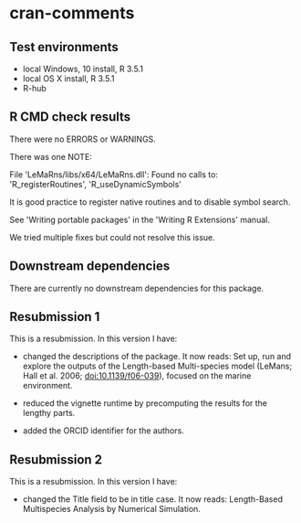 cran-comments
================

Test environments
-----------------

-   local Windows, 10 install, R 3.5.1
-   local OS X install, R 3.5.1
-   R-hub

R CMD check results
-------------------

There were no ERRORS or WARNINGS.

There was one NOTE:

File 'LeMaRns/libs/x64/LeMaRns.dll': Found no calls to: 'R\_registerRoutines', 'R\_useDynamicSymbols'

It is good practice to register native routines and to disable symbol search.

See 'Writing portable packages' in the 'Writing R Extensions' manual.

We tried multiple fixes but could not resolve this issue.

Downstream dependencies
-----------------------

There are currently no downstream dependencies for this package.

Resubmission 1
--------------

This is a resubmission. In this version I have:

-   changed the descriptions of the package. It now reads: Set up, run and explore the outputs of the Length-based Multi-species model (LeMans; Hall et al. 2006; <doi:10.1139/f06-039>), focused on the marine environment.

-   reduced the vignette runtime by precomputing the results for the lengthy parts.

-   added the ORCID identifier for the authors.

Resubmission 2
--------------

This is a resubmission. In this version I have:

-   changed the Title field to be in title case. It now reads: Length-Based Multispecies Analysis by Numerical Simulation.

